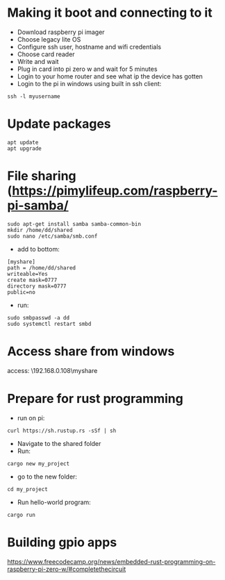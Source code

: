 # Making it boot and connecting to it

- Download raspberry pi imager
- Choose legacy lite OS
- Configure ssh user, hostname and wifi credentials
- Choose card reader
- Write and wait
- Plug in card into pi zero w and wait for 5 minutes
- Login to your home router and see what ip the device has gotten
- Login to the pi in windows using built in ssh client:
```
ssh -l myusername
```

# Update packages
```
apt update
apt upgrade
```

# File sharing (https://pimylifeup.com/raspberry-pi-samba/
```
sudo apt-get install samba samba-common-bin
mkdir /home/dd/shared
sudo nano /etc/samba/smb.conf
```

- add to bottom:
```
[myshare]
path = /home/dd/shared
writeable=Yes
create mask=0777
directory mask=0777
public=no
```

- run:
```
sudo smbpasswd -a dd
sudo systemctl restart smbd
```

# Access share from windows
access: \\192.168.0.108\myshare

# Prepare for rust programming
- run on pi:

```
curl https://sh.rustup.rs -sSf | sh
```

- Navigate to the shared folder
- Run:
```
cargo new my_project
```

- go to the new folder:
```
cd my_project
```

- Run hello-world program:
```
cargo run
```

# Building gpio apps

https://www.freecodecamp.org/news/embedded-rust-programming-on-raspberry-pi-zero-w/#completethecircuit
